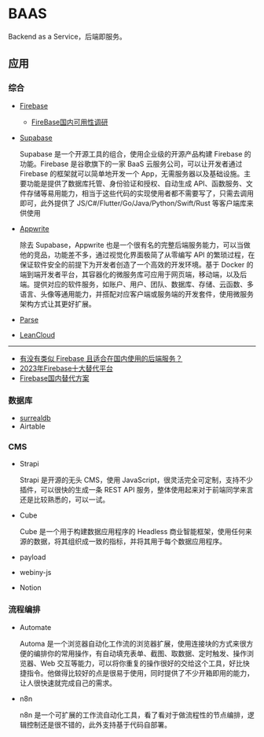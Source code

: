 # BAAS

Backend as a Service，后端即服务。

## 应用

### 综合

- [Firebase](https://firebase.google.com/?hl=zh-cn)

    - [FireBase国内可用性调研](https://www.jianshu.com/p/712f50fc6096)

- [Supabase](https://github.com/supabase/supabase)

    Supabase 是一个开源工具的组合，使用企业级的开源产品构建 Firebase 的功能。Firebase 是谷歌旗下的一家 BaaS 云服务公司，可以让开发者通过 Firebase 的框架就可以简单地开发一个 App，无需服务器以及基础设施。主要功能是提供了数据库托管、身份验证和授权、自动生成 API、函数服务、文件存储等易用能力，相当于这些代码的实现使用者都不需要写了，只需去调用即可，此外提供了 JS/C#/Flutter/Go/Java/Python/Swift/Rust 等客户端库来供使用

- [Appwrite](https://github.com/appwrite/appwrite)

    除去 Supabase，Appwrite 也是一个很有名的完整后端服务能力，可以当做他的竞品，功能差不多，通过视觉化界面极简了从零编写 API 的繁琐过程，在保证软件安全的前提下为开发者创造了一个高效的开发环境。基于 Docker 的端到端开发者平台，其容器化的微服务库可应用于网页端，移动端，以及后端。提供对应的软件服务，如账户、用户、团队、数据库、存储、云函数、多语言、头像等通用能力，并搭配对应客户端或服务端的开发套件，使用微服务架构方式让其更好扩展。

- [Parse](https://github.com/parse-community)
- [LeanCloud](https://www.leancloud.cn/)

---

- [有没有类似 Firebase 且适合在国内使用的后端服务？](https://www.zhihu.com/question/268939000)
- [2023年Firebase十大替代平台](https://blog.back4app.com/zh/firebase%E5%8D%81%E5%A4%A7%E6%9B%BF%E4%BB%A3%E5%B9%B3%E5%8F%B0/)
- [Firebase国内替代方案](https://juejin.cn/post/6921881325851181063)

### 数据库

- [surrealdb](https://github.com/surrealdb/surrealdb)
- Airtable

### CMS

- Strapi

    Strapi 是开源的无头 CMS，使用 JavaScript，很灵活完全可定制，支持不少插件，可以很快的生成一条 REST API 服务，整体使用起来对于前端同学来言还是比较熟悉的，可以一试。

- Cube

    Cube 是一个用于构建数据应用程序的 Headless 商业智能框架，使用任何来源的数据，将其组织成一致的指标，并将其用于每个数据应用程序。

- payload
- webiny-js
- Notion

### 流程编排

- Automate

    Automa 是一个浏览器自动化工作流的浏览器扩展，使用连接块的方式来很方便的编排你的常用操作，有自动填充表单、截图、取数据、定时触发、操作浏览器、Web 交互等能力，可以将你重复的操作很好的交给这个工具，好比快捷指令。他做得比较好的点是很易于使用，同时提供了不少开箱即用的能力，让人很快速就完成自己的需求。

- n8n

    n8n 是一个可扩展的工作流自动化工具，看了看对于做流程性的节点编排，逻辑控制还是很不错的，此外支持基于代码自部署。
